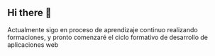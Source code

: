 ## Hi there 👋
Actualmente sigo en proceso de aprendizaje continuo realizando formaciones, y pronto comenzaré el ciclo formativo de desarrollo de aplicaciones web
<!--
**EduardoFigueroa92/EduardoFigueroa92** is a ✨ _special_ ✨ repository because its `README.md` (this file) appears on your GitHub profile.

Here are some ideas to get you started:

- 🔭 I’m currently working on ...
- 🌱 I’m currently learning ...
- 👯 I’m looking to collaborate on ...
- 🤔 I’m looking for help with ...
- 💬 Ask me about ...
- 📫 How to reach me: ...
- 😄 Pronouns: ...
- ⚡ Fun fact: ...
-->
